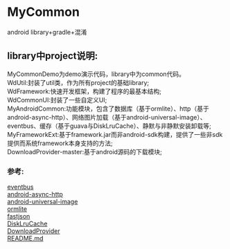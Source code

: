 MyCommon
========
android library+gradle+混淆

library中project说明:
-----------------------------------
MyCommonDemo为demo演示代码，library中为common代码。<br/>
WdUtil:封装了util类，作为所有project的基础library;<br/>
WdFramework:快速开发框架，构建了程序的最基本结构;<br/>
WdCommonUI:封装了一些自定义UI;<br/>
MyAndroidCommon:功能模块，包含了数据库（基于ormlite）、http（基于android-async-http）、网络图片加载（基于android-universal-image）、eventbus、缓存（基于guava与DiskLruCache）、静默与非静默安装卸载等;<br/>
MyFrameworkExt:基于framework.jar而非android-sdk构建，提供了一些非sdk提供而系统framework本身支持的方法;<br/>
DownloadProvider-master:基于android源码的下载模块;<br/>

### 参考:
[eventbus](https://github.com/greenrobot/EventBus)<br/>
[android-async-http](https://github.com/loopj/android-async-http)<br/>
[android-universal-image](https://github.com/nostra13/Android-Universal-Image-Loader)<br/>
[ormlite](http://ormlite.com/releases/)<br/>
[fastjson](https://github.com/alibaba/fastjson/wiki)<br/>
[DiskLruCache](https://github.com/JakeWharton/DiskLruCache)<br/>
[DownloadProvider](https://github.com/yxl/DownloadProvider)<br/>
[README.md](https://github.com/guoyunsky/Markdown-Chinese-Demo)<br/>


